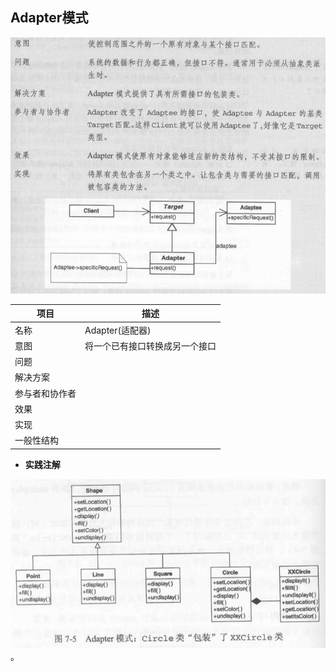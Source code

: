 ## Adapter模式



![image-20190420231958666](images/image-adapter.png)


| 项目           | 描述                           |
| -------------- | ------------------------------ |
| 名称           | Adapter(适配器)                |
| 意图           | 将一个已有接口转换成另一个接口 |
| 问题           |                                |
| 解决方案       |                                |
| 参与者和协作者 |                                |
| 效果           |                                |
| 实现           |                                |
| 一般性结构     |                                |

* **实践注解**

![image-20190420233505021](images/image-adapter2.png)。





